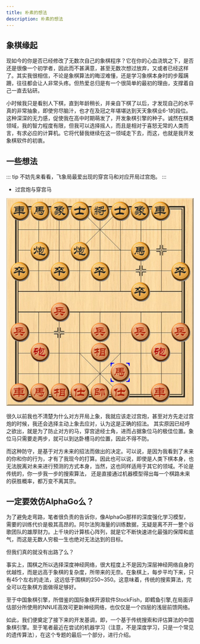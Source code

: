 ```yaml
---
title: 朴素的想法
description: 朴素的想法
---
```


## 象棋缘起

现如今的你是否已经修改了无数次自己的象棋程序？它在你的心血浇筑之下，是否还是很像一个初学者，因此而不甚满意，甚至无数次想过放弃，又或者已经这样了。其实我很相信，不论是象棋算法的晦涩难懂，还是学习象棋本身时的步履蹒跚，往往都会让人非常头疼。但热爱总归是有一个很简单的最初的理由，支撑着自己一直去钻研。

小时候我只是看别人下棋，直到年龄稍长，并亲自下棋了以后，才发现自己的水平真的非常抽象，即使穷尽脑汁，也才在及冠之年堪堪达到天天象棋业6-1的段位。这种深深的无力感，促使我在高中时期萌发了，开发象棋引擎的种子。诚然在棋类领域，我的智力程度有限，但我可以选择摇人，而且是相对于喜怒无常的人类而言，有求必应的计算机。它将代替我继续在这一领域走下去，而这，也就是我开发象棋软件的初衷。

## 一些想法

::: tip
    不妨先来看看，飞象局最爱出现的穿宫马和对应开局过宫炮。
:::

- 过宫炮与穿宫马

![](../../assets/2023/07/29/GuoAndChuan.png)

很久以前我也不清楚为什么对方开局上象，我就应该走过宫炮，甚至对方先走过宫炮的时候，我还会选择主动上象去应对，认为这是正确的招法。
其实原因已经呼之欲出，就是为了防止对方的马，穿宫途经士角，进而占据象位马的极佳位置。象位马只需要走两步，就可以到达卧槽马的位置，因此不得不防。

而这种防守，是基于对方未来的招法而做出的决定。可以说，是因为我看到了未来的你和你的行为，才有了我现今的打算。因此也可以说，即使是人类下棋本身，也无法脱离对未来进行预测的方式本身，当然，这也同样适用于其它的领域。不论是传统的，你一步我一步的搜索算法， 还是直接通过机器模型得出每一个棋路未来的获胜概率，都万变不离其宗。

## 一定要效仿AlphaGo么？

为了避免走弯路，笔者很负责的告诉你，像AlphaGo那样的深度强化学习模型，需要的训练代价是极其高昂的。阿尔法狗海量的训练数据，无疑是离不开一整个谷歌团队的雄厚财力。上千块的计算核心阵列，就是它不断快速进化最强的保障和底气，而这是无数人穷极一生也绝对无法达到的目标。

但我们真的就没有出路了么？

事实上，围棋之所以选择深度神经网络，很大程度上不是因为深层神经网络自身的优越性，而是远高于象棋的复杂度，所带来的无奈。在象棋上，每步平均下来，只有45个左右的走法，这远低于围棋的250~350。这意味着，传统的搜索算法，完全可以在象棋方面做得足够好。

至于中国象棋引擎，所借鉴的国际象棋开源软件StockFish，即鳕鱼引擎,在局面评估部分所使用的NNUE高效可更新神经网络，也仅仅是一个四层的浅层前馈网络。

如此，我们便奠定了接下来的开发基调，即，一个基于传统搜索和评估算法的中国象棋引擎。至于笔者最近在尝试的机器学习（注意，不是深度学习，只是一个常见的遗传算法），在这个专题的最后一个部分，进行介绍。